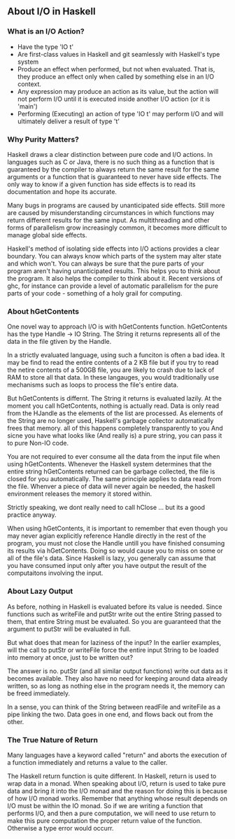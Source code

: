 ## About I/O in Haskell

### What is an I/O Action?

+ Have the type 'IO t'
+ Are first-class values in Haskell and git seamlessly with Haskell's type system
+ Produce an effect when performed, but not when evaluated. That is, they
  produce an effect only when called by something else in an I/O context.
+ Any expression may produce an action as its value, but the action will not 
  perform I/O until it is executed inside another I/O action (or it is 'main')
+ Performing (Executing) an action of type 'IO t' may perform I/O and
  will ultimately deliver a result of type 't'

### Why Purity Matters?

Haskell draws a clear distinction between pure code and I/O actions. In languages such as C or Java, 
there is no such thing as a function that is guaranteed by the compiler to always return the
same result for the same arguments or a function that is guaranteed to never have side effects.
The only way to know if a given function has side effects is to read its documentation and hope
its accurate.

Many bugs in programs are caused by unanticipated side effects. Still more are caused by misunderstanding
circumstances in which functions may return different results for the same input. As multithreading 
and other forms of parallelism grow increasingly common, it becomes more difficult to manage 
global side effects.

Haskell's method of isolating side effects into I/O actions provides a clear boundary.
You can always know which parts of the system may alter state and which won't. You can always 
be sure that the pure parts of your program aren't having unanticipated results. This helps you
to think about the program. It also helps the compiler to think about it. Recent versions of ghc, 
for instance can provide a level of automatic parallelism for the pure parts of your code - something
of a holy grail for computing.

### About hGetContents

One novel way to approach I/O is with hGetContents function. hGetContents has
the type Handle -> IO String. The String it returns represents all of the data in the file
gtiven by the Handle.

In a strictly evaluated language, using such a funciton is often a bad idea. It may be 
find to read the entire contents of a 2 KB file but if you try to read the netire contents
of a 500GB file, you are likely to crash due to lack of RAM to store all that data. In 
these langauges, you would traditionally use mechanisms such as loops to process the file's
entire data.

But hGetContents is differnt. The String it returns is evaluated lazily. At the moment
you call hGetContents, nothing is actually read. Data is only read from the HJandle as the elements
of the list are processed. As elements of the String are no longer used, Haskell's garbage collector
automatically frees that memory. all of this happens completely transparently to you
And sicne you have what looks like (And really is) a pure string, you can pass it to pure Non-IO code.

You are not required to ever consume all the data from the input file when using 
hGetContents. Whenever the Haskell system determines that the entire string
hGetContents returned can be garbage collected, the file is closed for you automatically.
The same principle applies to data read from the file. Whenver a piece of data will never again
be needed, the haskell environment releases the memory it stored within. 

Strictly speaking, we dont really need to call hClose ... but its a good practice anyway.

When using hGetContents, it is important to remember that even though you 
may never agian explicitly reference Handle directly in the rest of the 
program, you must not close the Handle untill you have finished consuming 
its results via hGetContents. Doing so would cause you to 
miss on some or all of the file's data. Since Haskell is lazy, you 
generally can assume that you have consumed input only after you have
output the result of the computaitons involving the input.

### About Lazy Output

As before, nothing in Haskell is evaluated before its value is needed. Since functions
such as writeFile and putStr write out the entire String passed to them, that 
entire String must be evaluated. So you are guaranteed that the argument to putStr will be evaluated
in full.

But what does that mean for laziness of the input? In the earlier examples, will the
call to putStr or writeFile force the entire input String to be loaded into memory at once, just to be
written out?

The answer is no. putStr (and all similar output functions) write out data as it
becomes available. They also have no need for keeping around data already written, so
as long as nothing else in the program needs it, the memory can be freed immediately.

In a sense, you can think of the String between readFile and writeFile as a pipe linking 
the two. Data goes in one end, and flows back out from the other.

### The True Nature of Return

Many languages have a keyword called "return" and aborts the execution of a function
immediately and returns a value to the caller.

The Haskell return function is quite different. In Haskell, return is used to wrap data
in a monad. When speaking about I/O, return is used to take pure data and bring it 
into the I/O monad and the reason for doing this is because of how I/O monad works. Remember
that anything whose result depends on I/O must be within the IO monad. So if we are writing a
function that performs I/O, and then a pure computation, we will need to use return to make
this pure computation the proper return value of the function. Otherwise a type error would
occurr.

